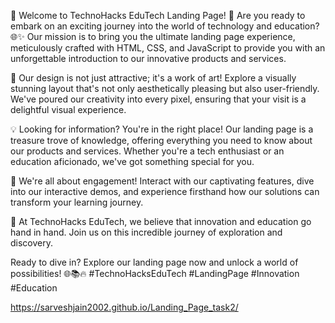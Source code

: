 🚀 Welcome to TechnoHacks EduTech Landing Page! 🚀
Are you ready to embark on an exciting journey into the world of technology and education? 🌐✨ Our mission is to bring you the ultimate landing page experience, meticulously crafted with HTML, CSS, and JavaScript to provide you with an unforgettable introduction to our innovative products and services.

🎨 Our design is not just attractive; it's a work of art! Explore a visually stunning layout that's not only aesthetically pleasing but also user-friendly. We've poured our creativity into every pixel, ensuring that your visit is a delightful visual experience.

💡 Looking for information? You're in the right place! Our landing page is a treasure trove of knowledge, offering everything you need to know about our products and services. Whether you're a tech enthusiast or an education aficionado, we've got something special for you.

🤝 We're all about engagement! Interact with our captivating features, dive into our interactive demos, and experience firsthand how our solutions can transform your learning journey.

🌟 At TechnoHacks EduTech, we believe that innovation and education go hand in hand. Join us on this incredible journey of exploration and discovery.

Ready to dive in? Explore our landing page now and unlock a world of possibilities! 🌐📚🔥 #TechnoHacksEduTech #LandingPage #Innovation #Education

https://sarveshjain2002.github.io/Landing_Page_task2/
